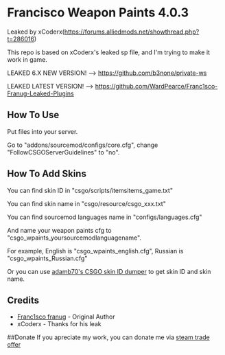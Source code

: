# Francisco Weapon Paints 4.0.3
Leaked by xCoderx(https://forums.alliedmods.net/showthread.php?t=286016)

This repo is based on xCoderx's leaked sp file, and I'm trying to make it work in game.

LEAKED 6.X NEW VERSION! --> https://github.com/b3none/private-ws  

LEAKED LATEST VERSION!  --> https://github.com/WardPearce/Franc1sco-Franug-Leaked-Plugins

## How To Use
Put files into your server.

Go to "addons/sourcemod/configs/core.cfg", change "FollowCSGOServerGuidelines" to "no".

## How To Add Skins
You can find skin ID in "csgo/scripts/itemsitems_game.txt"

You can find skin name in "csgo/resource/csgo_xxx.txt"

You can find sourcemod languages name in "configs/languages.cfg"

And name your weapon paints cfg to "csgo_wpaints_yoursourcemodlanguagename".

For example, English is "csgo_wpaints_english.cfg", Russian is "csgo_wpaints_Russian.cfg"

Or you can use [adamb70's CSGO skin ID dumper](https://github.com/adamb70/CSGO-skin-ID-dumper) to get skin ID and skin name.

## Credits
* [Franc1sco franug](https://github.com/Franc1sco) - Original Author
* xCoderx - Thanks for his leak

##Donate
If you apreciate my work, you can donate me via [steam trade offer](https://steamcommunity.com/tradeoffer/new/?partner=52559891&token=ADe-707J)
